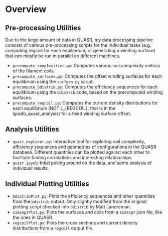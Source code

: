 # Overview

## Pre-processing Utilities
Due to the large amount of data in QUASR, my data processing pipeline consists of various pre-processing scripts for the individual tasks (e.g. computing regcoil for each equilibrium, or generating a winding surface) that can mostly be run in parallel on different machines.
- `precompute_complexities.py`: Computes various coil complexity metrics of the filament coils.
- `precompute_surfaces.py`: Computes the offset winding surfaces for each equilibrium using the `surfgen.py` script.
- `precompute_bdistrib.py`: Computes the efficiency sequences for each equilibrium using the `bdistrib` code, based on the precomputed winding surfaces.
- `precompute_regcoil.py`: Computes the current density distributions for each equilibrium (NOT L_{REGCOIL}, that is in the lgradb_quasr_analysis) for a fixed winding surface offset.

## Analysis Utilities
- `quasr_explorer.py`: Interactive tool for exploring coil complexity, efficiency sequences and geometries of configurations in the QUASR database. Different quantities can be plotted against each other to facilitate finding correlations and interesting relationships.
- `quasr.ipynb`: Intial poking around on the data, and some analysis of individual results.

## Individual Plotting Utilities 
- `bdistribPlot.py`: Plots the efficiency sequences and other quantities from the `bdistrib` output. Only slightly modified from the original plotting script checked into `bdistrib` by Matt Landreman.
- `simsoptPlot.py`: Plots the surfaces and coils from a `simsopt` json file, like the ones in QUASR.
- `regcoilPlot.py`: Plots the cross sections and current density distributions from a `regcoil` output file.

